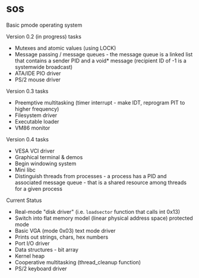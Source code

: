 # sos
Basic pmode operating system

Version 0.2 (in progress) tasks
* Mutexes and atomic values (using LOCK)
* Message passing / message queues - the message queue is a linked list that contains a sender PID and a void* message (recipient ID of -1 is a systemwide broadcast)
* ATA/IDE PIO driver
* PS/2 mouse driver

Version 0.3 tasks
* Preemptive multitasking (timer interrupt - make IDT, reprogram PIT to higher frequency)
* Filesystem driver
* Executable loader
* VM86 monitor

Version 0.4 tasks
* VESA VCI driver
* Graphical terminal & demos
* Begin windowing system
* Mini libc
* Distinguish threads from processes - a process has a PID and associated message queue - that is a shared resource among threads for a given process

Current Status
* Real-mode "disk driver" (i.e. `loadsector` function that calls int 0x13)
* Switch into flat memory model (linear physical address space) protected mode
* Basic VGA (mode 0x03) text mode driver
* Prints out strings, chars, hex numbers
* Port I/O driver
* Data structures - bit array
* Kernel heap
* Cooperative multitasking (thread_cleanup function)
* PS/2 keyboard driver
